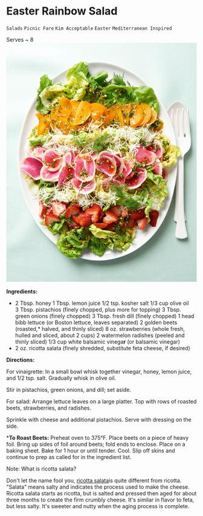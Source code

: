 # Easter Rainbow Salad

`Salads` `Picnic Fare` `Kim Acceptable` `Easter` `Mediterranean Inspired`

Serves ~ 8
![IMG_0573.JPG](image/IMG_0573.JPG)

**Ingredients:**

- 2 Tbsp. honey
    1 Tbsp. lemon juice
    1/2 tsp. kosher salt
    1/3 cup olive oil
    3 Tbsp. pistachios (finely chopped, plus more for topping)
    3 Tbsp. green onions (finely chopped)
    3 Tbsp. fresh dill (finely chopped)
    1 head bibb lettuce (or Boston lettuce, leaves separated)
    2 golden beets (roasted,* halved, and thinly sliced)
    8 oz. strawberries (whole fresh, hulled and sliced, about 2 cups)
    2 watermelon radishes (peeled and thinly sliced)
    1/3 cup white balsamic vinega**r** (or balsamic vinegar)
- 2 oz. ricotta salata (finely shredded, substitute feta cheese, if desired)

**Directions:**

For vinaigrette: In a small bowl whisk together vinegar, honey, lemon juice, and 1/2 tsp. salt. Gradually whisk in olive oil. 

Stir in pistachios, green onions, and dill; set aside.

For salad: Arrange lettuce leaves on a large platter. Top with rows of roasted beets, strawberries, and radishes.

Sprinkle with cheese and additional pistachios. Serve with dressing on the side.

***To Roast Beets:** Preheat oven to 375°F. Place beets on a piece of heavy foil. Bring up sides of foil around beets; fold ends to enclose. Place on a baking sheet. Bake for 1 hour or until tender. Cool. Slip off skins and continue to prep as called for in the ingredient list.

Note: What is ricotta salata?

Don't let the name fool you, [ricotta salata](https://www.bhg.com/recipes/how-to/cooking-basics/mediterranean-cheese-guide/)is quite different from ricotta. "Salata" means salty and indicates the process used to make the cheese. Ricotta salata starts as ricotta, but is salted and pressed then aged for about three months to create the firm crumbly cheese. It's similar in flavor to feta, but less salty. It's sweeter and nutty when the aging process is complete.
